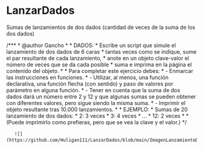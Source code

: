 # LanzarDados
Sumas de lanzamientos de dos dados (cantidad de veces de la suma de los dos dados)

/***
        * @author Gancho <email>
        *
        * DADOS:
        * Escribe un script que simule el lanzamiento de dos dados de 6 caras
        *  tantas veces como se indique, sume el par resultante de cada lanzamiento,
        *  anote en un objeto clave-valor el número de veces que se da cada posible
        *  suma e imprima en la página el contenido del objeto.
        * 
        * Para completar este ejercicio debes:
        * - Enmarcar las instrucciones en funciones. 
        * - Utilizar, al menos, una función declarativa, una función flecha (con sentido) y paso de valores por parámetro en alguna función.
        * - Tener en cuenta que la suma de dos dados dará un número entre 2 y 12 y que algunas sumas se pueden obtener con diferentes valores, pero sigue siendo la misma suma. 
        * - Imprimir el objeto resultante tras 10.000 lanzamientos.
        *
        * EJEMPLO:
        * Sumas de 20 lanzamiento de dos dados:
        * 2: 3 veces
        * 3: 4 veces
        * ...
        * 12: 2 veces
        * 
        * (Puede imprimirlo como prefieras, pero que se vea la clave y el valor.)
        */

       
       ![](https://github.com/Huligan111/LanzarDados/blob/main/ImagenLanzamientoDados.png)

